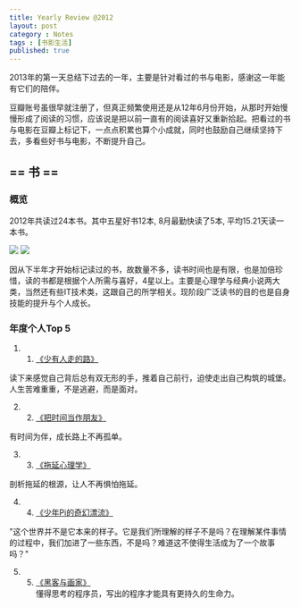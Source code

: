 ```yaml
---
title: Yearly Review @2012
layout: post
category : Notes
tags : [书影生活]
published: true
---
```


2013年的第一天总结下过去的一年，主要是针对看过的书与电影，感谢这一年能有它们的陪伴。

豆瓣账号虽很早就注册了，但真正频繁使用还是从12年6月份开始，从那时开始慢慢形成了阅读的习惯，应该说是把以前一直有的阅读喜好又重新拾起。把看过的书与电影在豆瓣上标记下，一点点积累也算个小成就，同时也鼓励自己继续坚持下去，多看些好书与电影，不断提升自己。

##  == 书 ==
### 概览
2012年共读过24本书。其中五星好书12本, 8月最勤快读了5本, 平均15.21天读一本书。

![](http://pic.yupoo.com/ljhero/Cx7fqHl9/HndTx.png)
![](http://pic.yupoo.com/ljhero/Cx7fr3g5/1451qH.png)

因从下半年才开始标记读过的书，故数量不多，读书时间也是有限，也是加倍珍惜，读的书都是根据个人所需与喜好，4星以上。主要是心理学与经典小说两大类，当然还有些IT技术类，这跟自己的所学相关。现阶段广泛读书的目的也是自身技能的提升与个人成长。

### 年度个人Top 5
1. 1. [《少有人走的路》](http://book.douban.com/subject/1775691/)

读下来感觉自己背后总有双无形的手，推着自己前行，迫使走出自己构筑的城堡。人生苦难重重，不是逃避，而是面对。

2. 2. [《把时间当作朋友》](http://book.douban.com/subject/3609132/) 

有时间为伴，成长路上不再孤单。

3. 3. [《拖延心理学》](http://book.douban.com/subject/3609132/)

剖析拖延的根源，让人不再惧怕拖延。

4. 4. [《少年Pi的奇幻漂流》](http://book.douban.com/subject/1221327/)

"这个世界并不是它本来的样子。它是我们所理解的样子不是吗？在理解某件事情的过程中，我们加进了一些东西，不是吗？难道这不使得生活成为了一个故事吗？"

5. 5.  [《黑客与画家》](http://book.douban.com/subject/6021440/)  
懂得思考的程序员，写出的程序才能具有更持久的生命力。
